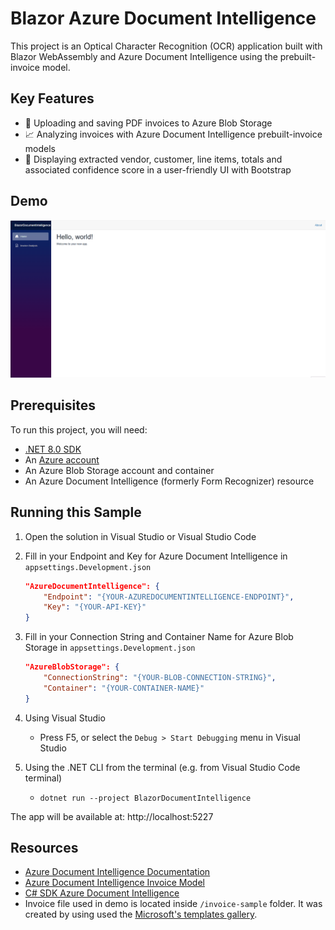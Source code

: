 # Blazor Azure Document Intelligence

This project is an Optical Character Recognition (OCR) application built with Blazor WebAssembly and Azure Document Intelligence using the prebuilt-invoice model. 

## Key Features
- :floppy_disk: Uploading and saving PDF invoices to Azure Blob Storage
- :chart_with_upwards_trend: Analyzing invoices with Azure Document Intelligence prebuilt-invoice models
- :page_facing_up: Displaying extracted vendor, customer, line items, totals and associated confidence score in a user-friendly UI with Bootstrap

## Demo
![Blazor Document Intelligence](assets/BlazorAzureDocumentIntelligence.gif)

## Prerequisites
To run this project, you will need:
- [.NET 8.0 SDK](https://dotnet.microsoft.com/download/dotnet/8.0)
- An [Azure account](https://azure.microsoft.com/)
- An Azure Blob Storage account and container
- An Azure Document Intelligence (formerly Form Recognizer) resource

## Running this Sample
1. Open the solution in Visual Studio or Visual Studio Code
2. Fill in your Endpoint and Key for Azure Document Intelligence in `appsettings.Development.json`

    ```json
    "AzureDocumentIntelligence": {
        "Endpoint": "{YOUR-AZUREDOCUMENTINTELLIGENCE-ENDPOINT}",
        "Key": "{YOUR-API-KEY}"
    }
    ```

3. Fill in your Connection String and Container Name for Azure Blob Storage in `appsettings.Development.json`
    ```json
    "AzureBlobStorage": {
        "ConnectionString": "{YOUR-BLOB-CONNECTION-STRING}",
        "Container": "{YOUR-CONTAINER-NAME}"
    }
    ```
4. Using Visual Studio
    - Press F5, or select the `Debug > Start Debugging` menu in Visual Studio

5. Using the .NET CLI from the terminal (e.g. from Visual Studio Code terminal)
    - `dotnet run --project BlazorDocumentIntelligence`

The app will be available at: http://localhost:5227

## Resources
- [Azure Document Intelligence Documentation](https://learn.microsoft.com/en-us/azure/ai-services/document-intelligence/?view=doc-intel-4.0.0)
- [Azure  Document Intelligence Invoice Model](https://learn.microsoft.com/en-us/azure/ai-services/document-intelligence/prebuilt/invoice?view=doc-intel-4.0.0)
- [C# SDK Azure Document Intelligence](https://learn.microsoft.com/en-us/azure/ai-services/document-intelligence/quickstarts/get-started-sdks-rest-api?view=doc-intel-4.0.0&preserve-view=true&pivots=programming-language-csharp)
- Invoice file used in demo is located inside `/invoice-sample` folder. It was created by using used the [Microsoft's templates gallery](https://create.microsoft.com/en-us/templates/invoices).
